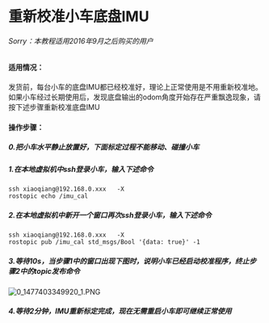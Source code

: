 # 重新校准小车底盘IMU<br>
###### Sorry：本教程适用2016年9月之后购买的用户
####  适用情况：
发货前，每台小车的底盘IMU都已经校准好，理论上正常使用是不用重新校准地。如果小车经过长期使用后，发现底盘输出的odom角度开始存在严重飘逸现象，请按下述步骤重新校准底盘IMU
####  操作步骤：
##### 0.把小车水平静止放置好，下面标定过程不能移动、碰撞小车
##### 1.在本地虚拟机中ssh登录小车，输入下述命令
```
ssh xiaoqiang@192.168.0.xxx   -X
rostopic echo /imu_cal
```
##### 2.在本地虚拟机中新开一个窗口再次ssh登录小车，输入下述命令
```
ssh xiaoqiang@192.168.0.xxx   -X
rostopic pub /imu_cal std_msgs/Bool '{data: true}' -1
```
##### 3.等待10s，当步骤1中的窗口出现下图时，说明小车已经启动校准程序，终止步骤2中的topic发布命令
![0_1477403349920_1.PNG](http://community.bwbot.org/uploads/files/1477403370754-1.png) 
##### 4.等待2分钟，IMU重新标定完成，现在无需重启小车即可继续正常使用
